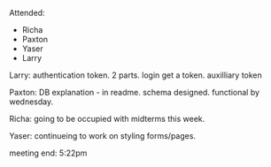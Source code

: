 Attended: 
* Richa
* Paxton 
* Yaser
* Larry 

Larry: authentication token. 2 parts. login get a token. auxilliary token 

Paxton: DB explanation - in readme. schema designed. functional by wednesday. 

Richa: going to be occupied with midterms this week. 

Yaser: continueing to work on styling forms/pages.  

meeting end: 5:22pm 


